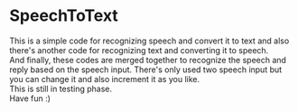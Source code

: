 # SpeechToText
This is a simple code for recognizing speech and convert it to text and also there's another code for recognizing text and converting it to speech. 
\
And finally, these codes are merged together to recognize the speech and reply based on the speech input. There's only used two speech input but you can change it and also increment it as you like. 
\
This is still in testing phase.
\
Have fun :)

